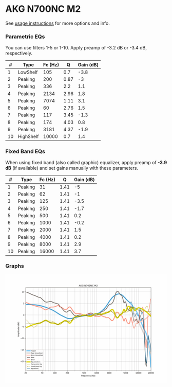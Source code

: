 # AKG N700NC M2
See [usage instructions](https://github.com/jaakkopasanen/AutoEq#usage) for more options and info.

### Parametric EQs
You can use filters 1-5 or 1-10. Apply preamp of -3.2 dB or -3.4 dB, respectively.

|   # | Type      |   Fc (Hz) |    Q |   Gain (dB) |
|-----|-----------|-----------|------|-------------|
|   1 | LowShelf  |       105 | 0.7  |        -3.8 |
|   2 | Peaking   |       200 | 0.87 |        -3   |
|   3 | Peaking   |       336 | 2.2  |         1.1 |
|   4 | Peaking   |      2134 | 2.96 |         1.8 |
|   5 | Peaking   |      7074 | 1.11 |         3.1 |
|   6 | Peaking   |        60 | 2.76 |         1.5 |
|   7 | Peaking   |       117 | 3.45 |        -1.3 |
|   8 | Peaking   |       174 | 4.03 |         0.8 |
|   9 | Peaking   |      3181 | 4.37 |        -1.9 |
|  10 | HighShelf |     10000 | 0.7  |         1.4 |

### Fixed Band EQs
When using fixed band (also called graphic) equalizer, apply preamp of **-3.9 dB** (if available) and set gains manually with these parameters.

|   # | Type    |   Fc (Hz) |    Q |   Gain (dB) |
|-----|---------|-----------|------|-------------|
|   1 | Peaking |        31 | 1.41 |        -5   |
|   2 | Peaking |        62 | 1.41 |        -1   |
|   3 | Peaking |       125 | 1.41 |        -3.5 |
|   4 | Peaking |       250 | 1.41 |        -1.7 |
|   5 | Peaking |       500 | 1.41 |         0.2 |
|   6 | Peaking |      1000 | 1.41 |        -0.2 |
|   7 | Peaking |      2000 | 1.41 |         1.5 |
|   8 | Peaking |      4000 | 1.41 |         0.2 |
|   9 | Peaking |      8000 | 1.41 |         2.9 |
|  10 | Peaking |     16000 | 1.41 |         3.7 |

### Graphs
![](./AKG%20N700NC%20M2.png)
